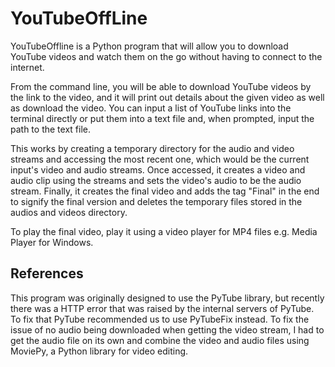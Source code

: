 # YouTubeOffLine

YouTubeOffline is a Python program that will allow you to download YouTube videos and watch them on the go without having to connect to the internet.  

From the command line, you will be able to download YouTube videos by the link to the video, and it will print out details about the given video as well as download the video. You can input a list of YouTube links into the terminal directly or put them into a text file and, when prompted, input the path to the text file.

This works by creating a temporary directory for the audio and video streams and accessing the most recent one, which would be the current input's video and audio streams. Once accessed, it creates a video and audio clip using the streams and sets the video's audio to be the audio stream. Finally, it creates the final video and adds the tag "Final" in the end to signify the final version and deletes the temporary files stored in the audios and videos directory.

To play the final video, play it using a video player for MP4 files e.g. Media Player for Windows.

## References

This program was originally designed to use the PyTube library, but recently there was a HTTP error that was raised by the internal servers of PyTube. To fix that PyTube recommended us to use PyTubeFix instead.
To fix the issue of no audio being downloaded when getting the video stream, I had to get the audio file on its own and combine the video and audio files using MoviePy, a Python library for video editing.
